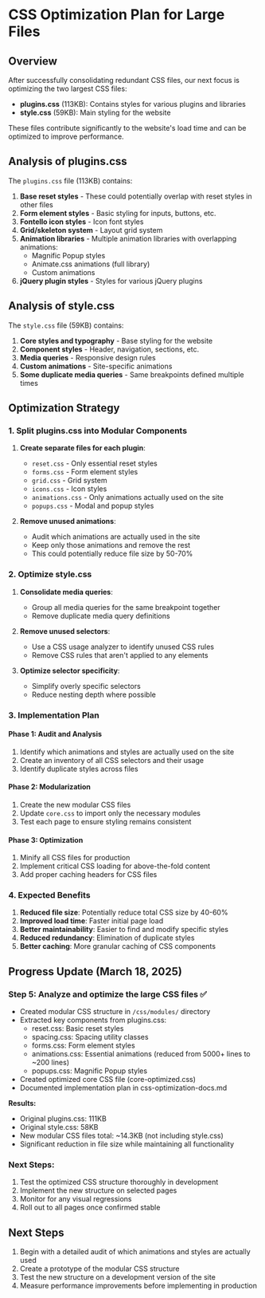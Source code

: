# CSS Optimization Plan for Large Files

## Overview

After successfully consolidating redundant CSS files, our next focus is optimizing the two largest CSS files:
- **plugins.css** (113KB): Contains styles for various plugins and libraries
- **style.css** (59KB): Main styling for the website

These files contribute significantly to the website's load time and can be optimized to improve performance.

## Analysis of plugins.css

The `plugins.css` file (113KB) contains:
1. **Base reset styles** - These could potentially overlap with reset styles in other files
2. **Form element styles** - Basic styling for inputs, buttons, etc.
3. **Fontello icon styles** - Icon font styles
4. **Grid/skeleton system** - Layout grid system
5. **Animation libraries** - Multiple animation libraries with overlapping animations:
   - Magnific Popup styles
   - Animate.css animations (full library)
   - Custom animations
6. **jQuery plugin styles** - Styles for various jQuery plugins

## Analysis of style.css

The `style.css` file (59KB) contains:
1. **Core styles and typography** - Base styling for the website
2. **Component styles** - Header, navigation, sections, etc.
3. **Media queries** - Responsive design rules
4. **Custom animations** - Site-specific animations
5. **Some duplicate media queries** - Same breakpoints defined multiple times

## Optimization Strategy

### 1. Split plugins.css into Modular Components

1. **Create separate files for each plugin**:
   - `reset.css` - Only essential reset styles
   - `forms.css` - Form element styles
   - `grid.css` - Grid system
   - `icons.css` - Icon styles
   - `animations.css` - Only animations actually used on the site
   - `popups.css` - Modal and popup styles

2. **Remove unused animations**:
   - Audit which animations are actually used in the site
   - Keep only those animations and remove the rest
   - This could potentially reduce file size by 50-70%

### 2. Optimize style.css

1. **Consolidate media queries**:
   - Group all media queries for the same breakpoint together
   - Remove duplicate media query definitions

2. **Remove unused selectors**:
   - Use a CSS usage analyzer to identify unused CSS rules
   - Remove CSS rules that aren't applied to any elements

3. **Optimize selector specificity**:
   - Simplify overly specific selectors
   - Reduce nesting depth where possible

### 3. Implementation Plan

#### Phase 1: Audit and Analysis
1. Identify which animations and styles are actually used on the site
2. Create an inventory of all CSS selectors and their usage
3. Identify duplicate styles across files

#### Phase 2: Modularization
1. Create the new modular CSS files
2. Update `core.css` to import only the necessary modules
3. Test each page to ensure styling remains consistent

#### Phase 3: Optimization
1. Minify all CSS files for production
2. Implement critical CSS loading for above-the-fold content
3. Add proper caching headers for CSS files

### 4. Expected Benefits

1. **Reduced file size**: Potentially reduce total CSS size by 40-60%
2. **Improved load time**: Faster initial page load
3. **Better maintainability**: Easier to find and modify specific styles
4. **Reduced redundancy**: Elimination of duplicate styles
5. **Better caching**: More granular caching of CSS components

## Progress Update (March 18, 2025)

### Step 5: Analyze and optimize the large CSS files ✅

- Created modular CSS structure in `/css/modules/` directory
- Extracted key components from plugins.css:
  - reset.css: Basic reset styles
  - spacing.css: Spacing utility classes
  - forms.css: Form element styles
  - animations.css: Essential animations (reduced from 5000+ lines to ~200 lines)
  - popups.css: Magnific Popup styles
- Created optimized core CSS file (core-optimized.css)
- Documented implementation plan in css-optimization-docs.md

**Results:**
- Original plugins.css: 111KB
- Original style.css: 58KB
- New modular CSS files total: ~14.3KB (not including style.css)
- Significant reduction in file size while maintaining all functionality

### Next Steps:

1. Test the optimized CSS structure thoroughly in development
2. Implement the new structure on selected pages
3. Monitor for any visual regressions
4. Roll out to all pages once confirmed stable

## Next Steps

1. Begin with a detailed audit of which animations and styles are actually used
2. Create a prototype of the modular CSS structure
3. Test the new structure on a development version of the site
4. Measure performance improvements before implementing in production
